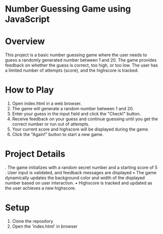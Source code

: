 # Number Guessing Game using JavaScript

# Overview
This project is a basic number guessing game where the user needs to guess a randomly generated number between 1 and 20. The game provides feedback on whether the guess is correct, too high, or too low. The user has a limited number of attempts (score), and the highscore is tracked.

# How to Play
1. Open index.html in a web browser.
2. The game will generate a random number between 1 and 20.
3. Enter your guess in the input field and click the "Check!" button.
4. Receive feedback on your guess and continue guessing until you get the correct number or run out of attempts.
5. Your current score and highscore will be displayed during the game.
6. Click the "Again!" button to start a new game.

# Project Details
. The game initializes with a random secret number and a starting score of 5
. User input is validated, and feedback messages are displayed
• The game dynamically updates the background color and width of the displayed number based on user interaction.
• Highscore is tracked and updated as the user achieves a new highscore.

# Setup
1. Clone the repository
2. Open the 'index.html' in browser
